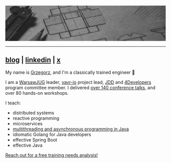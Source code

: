 ![](./banner.jpg)

----

## [blog](https://4comprehension.com) | [linkedin](https://www.linkedin.com/in/gpiwowarek/) | [x](https://x.com/pivovarit)

My name is [Grzegorz](https://youtu.be/JUFlIW_m33I), and I'm a classically trained engineer 👋

I am a [WarsawJUG](https://warszawa.jug.pl) leader, [vavr-io](https://github.com/vavr-io/vavr) project lead, [JDD](http://jdd.org.pl) and [4Developers](https://4developers.org.pl) program committee member. I delivered [over 140 conference talks](https://pivovarit.github.io/talks/), and over 80 hands-on workshops.


I teach:
- distributed systems
- reactive programming
- microservices
- [multithreading and asynchronous programming in Java](workshops/java-async-programming/workshop.md)
- idiomatic Golang for Java developers
- effective Spring Boot
- effective Java

<a href="mailto:contact@4comprehension.com">Reach out for a free training needs analysis!</a>


